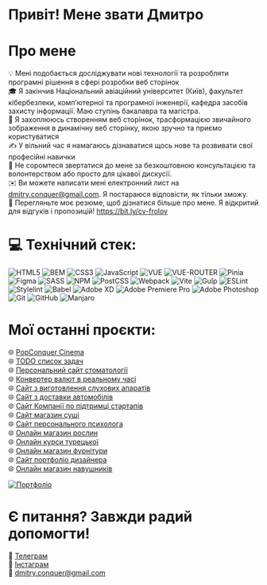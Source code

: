 # Привіт! Мене звати Дмитро

# Про мене
💡 Мені подобається досліджувати нові технології та розробляти програмні рішення в сфері розробки веб сторінок  
🎓 Я закінчив Національний авіаційний університет (Київ), факультет кібербезпеки, комп’ютерної та програмної інженерії, кафедра засобів захисту інформації. Маю ступінь бакалавра та магістра.  
🌱 Я захоплююсь створенням веб сторінок, трасформацією звичайного зображення в динамічну веб сторінку, якою зручно та приємо користуватися  
✍️ У вільний час я намагаюсь дізнаватися щось нове та розвивати свої професійні навички  
💬 Не соромтеся звертатися до мене за безкоштовною консультацією та волонтерством або просто для цікавої дискусії.  
✉️ Ви можете написати мені електронний лист на dmitry.conquer@gmail.com. Я постараюся відповісти, як тільки зможу.  
📄 Перегляньте моє резюме, щоб дізнатися більше про мене. Я відкритий для відгуків і пропозицій! https://bit.ly/cv-frolov  

# 💻 Технічний стек:
![HTML5](https://img.shields.io/badge/html5-%23E34F26.svg?style=for-the-badge&logo=html5&logoColor=white) ![BEM](https://img.shields.io/badge/BEM-%23212121.svg?style=for-the-badge&logo=data:image/svg+xml;base64,[base64-encoded-image])  ![CSS3](https://img.shields.io/badge/css3-%231572B6.svg?style=for-the-badge&logo=css3&logoColor=white) ![JavaScript](https://img.shields.io/badge/javascript-%23323330.svg?style=for-the-badge&logo=javascript&logoColor=%23F7DF1E) ![VUE](https://img.shields.io/badge/Vue-%234FC08D.svg?style=for-the-badge&logo=vue.js&logoColor=white) ![VUE-ROUTER](https://img.shields.io/badge/Vue%20Router-%234FC08D.svg?style=for-the-badge&logo=vue.js&logoColor=white) ![Pinia](https://img.shields.io/badge/Pinia-%23F7B500.svg?style=for-the-badge&logo=vue.js&logoColor=white)	![Figma](https://img.shields.io/badge/figma-%23F24E1E.svg?style=for-the-badge&logo=figma&logoColor=white) ![SASS](https://img.shields.io/badge/SASS-hotpink.svg?style=for-the-badge&logo=SASS&logoColor=white) ![NPM](https://img.shields.io/badge/NPM-%23000000.svg?style=for-the-badge&logo=npm&logoColor=white) ![PostCSS](https://img.shields.io/badge/PostCSS-%23DD3A0A.svg?style=for-the-badge&logo=postcss&logoColor=white)
 ![Webpack](https://img.shields.io/badge/webpack-%238DD6F9.svg?style=for-the-badge&logo=webpack&logoColor=black) ![Vite](https://img.shields.io/badge/Vite-%238B5CF6.svg?style=for-the-badge&logo=vite&logoColor=white) ![Gulp](https://img.shields.io/badge/GULP-%23CF4647.svg?style=for-the-badge&logo=gulp&logoColor=white) 
 ![ESLint](https://img.shields.io/badge/ESLint-4B3263?style=for-the-badge&logo=eslint&logoColor=white) ![Stylelint](https://img.shields.io/badge/Stylelint-%232F363D.svg?style=for-the-badge&logo=stylelint&logoColor=white)
![Babel](https://img.shields.io/badge/Babel-F9DC3e?style=for-the-badge&logo=babel&logoColor=black) ![Adobe XD](https://img.shields.io/badge/Adobe%20XD-470137?style=for-the-badge&logo=Adobe%20XD&logoColor=#FF61F6) ![Adobe Premiere Pro](https://img.shields.io/badge/Adobe%20Premiere%20Pro-9999FF.svg?style=for-the-badge&logo=Adobe%20Premiere%20Pro&logoColor=white) ![Adobe Photoshop](https://img.shields.io/badge/adobephotoshop-%2331A8FF.svg?style=for-the-badge&logo=adobephotoshop&logoColor=white) ![Git](https://img.shields.io/badge/Git-%23000000.svg?style=for-the-badge&logo=git&logoColor=white) ![GitHub](https://img.shields.io/badge/GitHub-%23181717.svg?style=for-the-badge&logo=github&logoColor=white) ![Manjaro](https://img.shields.io/badge/Manjaro-35BF5C.svg?style=for-the-badge&logo=manjaro&logoColor=white) 



# Мої останні проєкти:

🌐 [PopConquer Cinema](https://dmitry-conquer.github.io/conquer-cinema/#/)  
🌐 [TODO список задач](https://dmitry-conquer.github.io/todo_list/)  
🌐 [Персональний сайт стоматології](https://dmitry-conquer.github.io/stomatolog/)  
🌐 [Конвертер валют в реальному часі](https://dmitry-conquer.github.io/rates__converter/)  
🌐 [Сайт з виготовлення слухових апаратів](https://dmitry-conquer.github.io/fine_sluh/)  
🌐 [Сайт з доставки автомобілів](https://dmitry-conquer.github.io/factum_car/)  
🌐 [Сайт Компанії по підтримці стартапів](https://dmitry-conquer.github.io/start_up/)  
🌐 [Сайт магазин суші](https://dmitry-conquer.github.io/sushi_shop/)  
🌐 [Сайт персонального психолога](https://dmitry-conquer.github.io/psycho_health/)  
🌐 [Онлайн магазин рослин](https://dmitry-conquer.github.io/plants_shop-GreenShop-/)  
🌐 [Онлайн курси турецької](https://dmitry-conquer.github.io/turkish_language/)  
🌐 [Онлайн магазин фурнітури](https://dmitry-conquer.github.io/furniture_shop/)  
🌐 [Сайт портфоліо дизайнера](https://dmitry-conquer.github.io/designer_portfolio/)  
🌐 [Онлайн магазин навушників](https://dmitry-conquer.github.io/headphones/)  


[![Портфоліо](https://img.shields.io/badge/my_portfolio-000?style=for-the-badge&logo=ko-fi&logoColor=white)](https://dmitry-conquer.github.io/portfolio)

# Є питання? Завжди радий допомогти!
📱 [Телеграм](https://t.me/dmitry_conquer)  
📱 [Інстаграм](https://www.instagram.com/dmitry_conquer/)  
📧 dmitry.conquer@gmail.com








